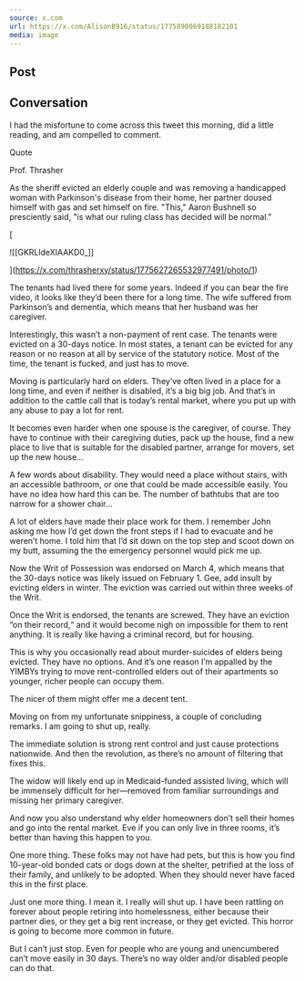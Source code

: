 ```yaml
---
source: x.com
url: https://x.com/AlisonB916/status/1775890069188182101
media: image
---
```


## Post

## Conversation

I had the misfortune to come across this tweet this morning, did a little reading, and am compelled to comment.

Quote

Prof. Thrasher

As the sheriff evicted an elderly couple and was removing a handicapped woman with Parkinson's disease from their home, her partner doused himself with gas and set himself on fire. "This," Aaron Bushnell so presciently said, "is what our ruling class has decided will be normal."

[

![[GKRLldeXIAAKD0_]]



](https://x.com/thrasherxy/status/1775627265532977491/photo/1)



The tenants had lived there for some years. Indeed if you can bear the fire video, it looks like they’d been there for a long time. The wife suffered from Parkinson’s and dementia, which means that her husband was her caregiver.

Interestingly, this wasn’t a non-payment of rent case. The tenants were evicted on a 30-days notice. In most states, a tenant can be evicted for any reason or no reason at all by service of the statutory notice. Most of the time, the tenant is fucked, and just has to move.

Moving is particularly hard on elders. They’ve often lived in a place for a long time, and even if neither is disabled, it’s a big big job. And that’s in addition to the cattle call that is today’s rental market, where you put up with any abuse to pay a lot for rent.

It becomes even harder when one spouse is the caregiver, of course. They have to continue with their caregiving duties, pack up the house, find a new place to live that is suitable for the disabled partner, arrange for movers, set up the new house…

A few words about disability. They would need a place without stairs, with an accessible bathroom, or one that could be made accessible easily. You have no idea how hard this can be. The number of bathtubs that are too narrow for a shower chair…

A lot of elders have made their place work for them. I remember John asking me how I’d get down the front steps if I had to evacuate and he weren’t home. I told him that I’d sit down on the top step and scoot down on my butt, assuming the the emergency personnel would pick me up.

Now the Writ of Possession was endorsed on March 4, which means that the 30-days notice was likely issued on February 1. Gee, add insult by evicting elders in winter. The eviction was carried out within three weeks of the Writ.

Once the Writ is endorsed, the tenants are screwed. They have an eviction “on their record,“ and it would become nigh on impossible for them to rent anything. It is really like having a criminal record, but for housing.

This is why you occasionally read about murder-suicides of elders being evicted. They have no options. And it’s one reason I’m appalled by the YIMBYs trying to move rent-controlled elders out of their apartments so younger, richer people can occupy them.

The nicer of them might offer me a decent tent.

Moving on from my unfortunate snippiness, a couple of concluding remarks. I am going to shut up, really.

The immediate solution is strong rent control and just cause protections nationwide. And then the revolution, as there’s no amount of filtering that fixes this.

The widow will likely end up in Medicaid-funded assisted living, which will be immensely difficult for her—removed from familiar surroundings and missing her primary caregiver.

And now you also understand why elder homeowners don’t sell their homes and go into the rental market. Eve if you can only live in three rooms, it’s better than having this happen to you.

One more thing. These folks may not have had pets, but this is how you find 10-year-old bonded cats or dogs down at the shelter, petrified at the loss of their family, and unlikely to be adopted. When they should never have faced this in the first place.

Just one more thing. I mean it. I really will shut up. I have been rattling on forever about people retiring into homelessness, either because their partner dies, or they get a big rent increase, or they get evicted. This horror is going to become more common in future.

But I can’t just stop. Even for people who are young and unencumbered can’t move easily in 30 days. There’s no way older and/or disabled people can do that.
